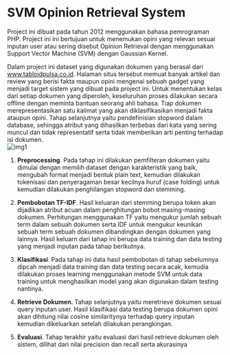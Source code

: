 # SVM Opinion Retrieval System
Project ini dibuat pada tahun 2012 menggunakan bahasa pemrograman PHP. Project ini ini bertujuan untuk menemukan opini yang relevan sesuai inputan user atau sering disebut Opinion Retrieval dengan menggunakan Support Vector Machine (SVM) dengan Gaussian Kernel.

Dalam project ini dataset yang digunakan dokumen yang berasal dari www.tabloidpulsa.co.id. Halaman situs tersebut memuat banyak artikel dan review yang berisi fakta maupun opini mengenai sebuah gadget yang menjadi target sistem yang dibuat pada project ini. Untuk menentukan kelas dari setiap dokumen yang diperoleh, keseluruhan proses dilakukan secara offline dengan meminta bantuan seorang ahli bahasa.
Tiap dokumen merepresentasikan satu kalimat yang akan diklasifikasikan menjadi fakta ataupun opini. Tahap selanjutnya yaitu pendefinisian stopword dalam database, sehingga atribut yang dihasilkan terbebas dari kata yang sering muncul dan tidak representatif serta tidak memberikan arti penting terhadap isi dokumen.  
![img1](https://user-images.githubusercontent.com/127338607/223895005-0f863e88-17e6-401c-b3bb-a7f660339e00.jpg)

1. **Preprocessing**. Pada tahap ini dilakukan pemfilteran dokumen yaitu dimulai dengan memilih dataset dengan karakteristik yang baik, mengubah format menjadi bentuk plain text, kemudian dilakukan tokenisasi dan penyeragaman besar kecilnya huruf (case folding) untuk kemudian dilakukan penghilangan stopword dan stemming.  

2. **Pembobotan TF-IDF**. Hasil keluaran dari stemming berupa token akan dijadikan atribut acuan dalam penghitungan bobot masing-masing dokumen. Perhitungan menggunakan TF yaitu mengukur jumlah sebuah term dalam sebuah dokumen serta IDF untuk mengukur keunikan sebuah term sebuah dokumen dibandingkan dengan dokumen yang lainnya. Hasil keluarn dari tahap ini berupa data training dan data testing yang menjadi inputan pada tahap berikutnya.

3. **Klasifikasi**. Pada tahap ini data hasil pembobotan di tahap sebelumnya dipcah menjadi data training dan data testing secara acak, kemudia dilakukan proses learning menggunakan metode SVM untuk data training untuk menghasilkan model yang akan digunakan dalam testing nantinya.

4. **Retrieve Dokumen**. Tahap selanjutnya yaitu meretrieve dokumen sesuai query inputan user. Hasil klasifikasi data testing berupa dokumen opini akan dihitung nilai cosine similaritynya terhadap query inputan kemudian dikeluarkan setelah dilakukan perangkingan.

5. **Evaluasi**. Tahap terakhir yaitu evaluasi dari hasil retrieve dokumen oleh sistem, dilihat dari nilai precision dan recall serta akurasinya
